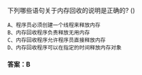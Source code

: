 下列哪些语句关于内存回收的说明是正确的? ()
```  
A、程序员必须创建一个线程来释放内存
B、内存回收程序负责释放无用内存 
C、内存回收程序允许程序员直接释放内存 
D、内存回收程序可以在指定的时间释放内存对象 
```
#### 答案：B